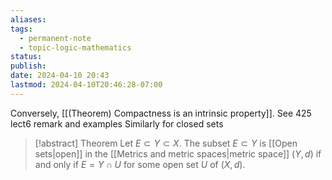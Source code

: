```yaml
---
aliases: 
tags:
  - permanent-note
  - topic-logic-mathematics
status: 
publish: 
date: 2024-04-10 20:43
lastmod: 2024-04-10T20:46:28-07:00
---
```

Conversely, [[(Theorem) Compactness is an intrinsic property]].
See 425 lect6 remark and examples
Similarly for closed sets

>[!abstract] Theorem
>Let $E \subset Y \subset X$. The subset $E \subset Y$ is [[Open sets|open]] in the [[Metrics and metric spaces|metric space]] $(Y, d)$ if and only if $E = Y \cap U$ for some open set $U$ of $(X, d)$.



